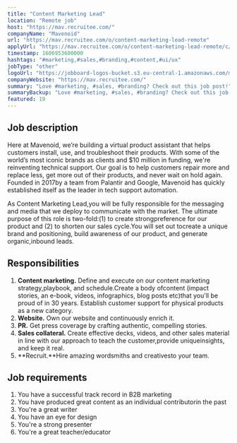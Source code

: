 ```yaml
---
title: "Content Marketing Lead"
location: "Remote job"
host: "https://mav.recruitee.com/"
companyName: "Mavenoid"
url: "https://mav.recruitee.com/o/content-marketing-lead-remote"
applyUrl: "https://mav.recruitee.com/o/content-marketing-lead-remote/c/new"
timestamp: 1606953600000
hashtags: "#marketing,#sales,#branding,#content,#ui/ux"
jobType: "other"
logoUrl: "https://jobboard-logos-bucket.s3.eu-central-1.amazonaws.com/mavenoid"
companyWebsite: "https://mav.recruitee.com/"
summary: "Love #marketing, #sales, #branding? Check out this job post!"
summaryBackup: "Love #marketing, #sales, #branding? Check out this job post!"
featured: 19
---
```


## Job description

Here at Mavenoid, we’re building a virtual product assistant that helps customers install, use, and troubleshoot their products. With some of the world’s most iconic brands as clients and $10 million in funding, we're reinventing technical support. Our goal is to help customers repair more and replace less, get more out of their products, and never wait on hold again. Founded in 2017by a team from Palantir and Google, Mavenoid has quickly established itself as the leader in tech support automation.

As Content Marketing Lead,you will be fully responsible for the messaging and media that we deploy to communicate with the market. The ultimate purpose of this role is two-fold:(1) to create strongpreference for our product and (2) to shorten our sales cycle.You will set out tocreate a unique brand and positioning, build awareness of our product, and generate organic,inbound leads.

## Responsibilities

1.  **Content marketing.** Define and execute on our content marketing strategy,playbook, and schedule.Create a body ofcontent (impact stories, an e-book, videos, infographics, blog posts etc)that you'll be proud of in 30 years. Establish customer support for physical products as a new category.
2.  **Website.** Own our website and continuously enrich it.
3.  **PR.** Get press coverage by crafting authentic, compelling stories.
4.  **Sales collateral.** Create effective decks, videos, and other sales material in line with our approach to teach the customer,provide uniqueinsights, and keep it real.
5.  **Recruit.**Hire amazing wordsmiths and creativesto your team.

## Job requirements

1.  You have a successful track record in B2B marketing
2.  You have produced great content as an individual contributorin the past
3.  You're a great writer
4.  You have an eye for design
5.  You're a strong presenter
6.  You're a great teacher/educator

